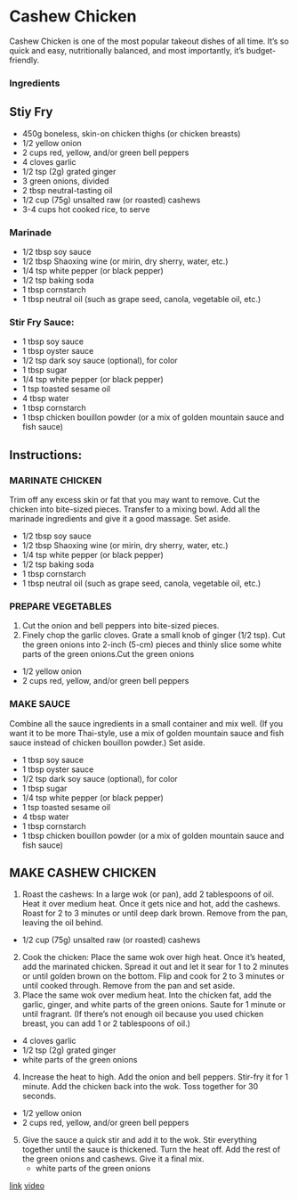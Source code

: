 # Cashew Chicken

Cashew Chicken is one of the most popular takeout dishes of all time. It’s so quick and easy, nutritionally balanced, and most importantly, it’s budget-friendly.

### Ingredients

## Stiy Fry

* 450g boneless, skin-on chicken thighs (or chicken breasts)
* 1/2 yellow onion
* 2 cups red, yellow, and/or green bell peppers
* 4 cloves garlic
* 1/2 tsp (2g) grated ginger
* 3 green onions, divided
* 2 tbsp neutral-tasting oil
* 1/2 cup (75g) unsalted raw (or roasted) cashews
* 3-4 cups hot cooked rice, to serve

### Marinade
* 1/2 tbsp soy sauce
* 1/2 tbsp Shaoxing wine (or mirin, dry sherry, water, etc.)
* 1/4 tsp white pepper (or black pepper)
* 1/2 tsp baking soda
* 1 tbsp cornstarch
* 1 tbsp neutral oil (such as grape seed, canola, vegetable oil, etc.)

### Stir Fry Sauce:
* 1 tbsp soy sauce
* 1 tbsp oyster sauce
* 1/2 tsp dark soy sauce (optional), for color
* 1 tbsp sugar
* 1/4 tsp white pepper (or black pepper)
* 1 tsp toasted sesame oil
* 4 tbsp water
* 1 tbsp cornstarch
* 1 tbsp chicken bouillon powder (or a mix of golden mountain sauce and fish sauce)

## Instructions:

### MARINATE CHICKEN
Trim off any excess skin or fat that you may want to remove. Cut the chicken into bite-sized pieces. Transfer to a mixing bowl. Add all the marinade ingredients and give it a good massage. Set aside.
* 1/2 tbsp soy sauce
* 1/2 tbsp Shaoxing wine (or mirin, dry sherry, water, etc.)
* 1/4 tsp white pepper (or black pepper)
* 1/2 tsp baking soda
* 1 tbsp cornstarch
* 1 tbsp neutral oil (such as grape seed, canola, vegetable oil, etc.)

### PREPARE VEGETABLES
1. Cut the onion and bell peppers into bite-sized pieces.
2. Finely chop the garlic cloves. Grate a small knob of ginger (1/2 tsp). Cut the green onions into 2-inch (5-cm) pieces and thinly slice some white parts of the green onions.Cut the green onions
 * 1/2 yellow onion
 * 2 cups red, yellow, and/or green bell peppers

### MAKE SAUCE
Combine all the sauce ingredients in a small container and mix well. (If you want it to be more Thai-style, use a mix of golden mountain sauce and fish sauce instead of chicken bouillon powder.) Set aside.
* 1 tbsp soy sauce
* 1 tbsp oyster sauce
* 1/2 tsp dark soy sauce (optional), for color
* 1 tbsp sugar
* 1/4 tsp white pepper (or black pepper)
* 1 tsp toasted sesame oil
* 4 tbsp water
* 1 tbsp cornstarch
* 1 tbsp chicken bouillon powder (or a mix of golden mountain sauce and fish sauce)

## MAKE CASHEW CHICKEN
1. Roast the cashews: In a large wok (or pan), add 2 tablespoons of oil. Heat it over medium heat. Once it gets nice and hot, add the cashews. Roast for 2 to 3 minutes or until deep dark brown. Remove from the pan, leaving the oil behind.
  * 1/2 cup (75g) unsalted raw (or roasted) cashews
2. Cook the chicken: Place the same wok over high heat. Once it’s heated, add the marinated chicken. Spread it out and let it sear for 1 to 2 minutes or until golden brown on the bottom. Flip and cook for 2 to 3 minutes or until cooked through. Remove from the pan and set aside.
3. Place the same wok over medium heat. Into the chicken fat, add the garlic, ginger, and white parts of the green onions. Saute for 1 minute or until fragrant. (If there’s not enough oil because you used chicken breast, you can add 1 or 2 tablespoons of oil.)
  * 4 cloves garlic
  * 1/2 tsp (2g) grated ginger
  * white parts of the green onions
4. Increase the heat to high. Add the onion and bell peppers. Stir-fry it for 1 minute. Add the chicken back into the wok. Toss together for 30 seconds.
  * 1/2 yellow onion
  * 2 cups red, yellow, and/or green bell peppers
5. Give the sauce a quick stir and add it to the wok. Stir everything together until the sauce is thickened. Turn the heat off. Add the rest of the green onions and cashews. Give it a final mix.
   * white parts of the green onions

[link](https://aaronandclaire.com/easy-cashew-chicken/)
[video](https://youtu.be/Fjxv5_BaBDk)
